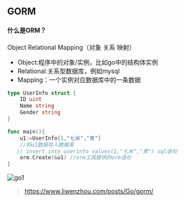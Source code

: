##  GORM

#### 什么是ORM？

Object Relational Mapping（对象  关系 映射）

+ Object:程序中的对象/实例，比如go中的结构体实例
+ Relational:关系型数据库，例如mysql
+ Mapping：一个实例对应数据库中的一条数据

```go
type UserInfo struct {
    ID uint 
    Name string 
    Gender string
}

func main(){
    u1:=UserInfo{1,"七米","男"}
    //将u1数据存入数据库
   // insert into userinfo values(1,"七米","男") sql语句
    orm.Create(&u1) //orm工具提供的orm语句
}
```

![go1](D:\gin_demo\go1.png)

> https://www.liwenzhou.com/posts/Go/gorm/